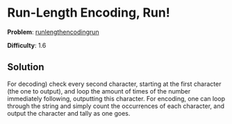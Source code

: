 # Run-Length Encoding, Run!

**Problem**: [runlengthencodingrun](https://open.kattis.com/problems/runlengthencodingrun)

**Difficulty**: 1.6

## Solution

For decoding) check every second character, starting at the first character (the one to output), and loop the amount of times of the number immediately following, outputting this character. For encoding, one can loop through the string and simply count the occurrences of each character, and output the character and tally as one goes.
